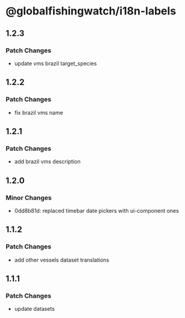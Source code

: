 # @globalfishingwatch/i18n-labels

## 1.2.3

### Patch Changes

- update vms brazil target_species

## 1.2.2

### Patch Changes

- fix brazil vms name

## 1.2.1

### Patch Changes

- add brazil vms description

## 1.2.0

### Minor Changes

- 0dd8b81d: replaced timebar date pickers with ui-component ones

## 1.1.2

### Patch Changes

- add other vessels dataset translations

## 1.1.1

### Patch Changes

- update datasets
